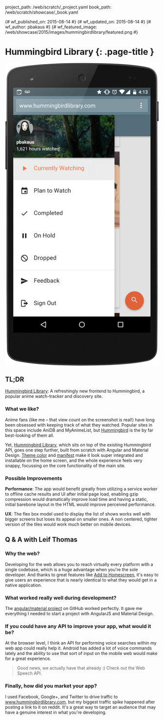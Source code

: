 project_path: /web/scratch/_project.yaml
book_path: /web/scratch/showcase/_book.yaml

{# wf_published_on: 2015-08-14 #}
{# wf_updated_on: 2015-08-14 #}
{# wf_author: pbakaus #}
{# wf_featured_image: /web/showcase/2015/images/hummingbirdlibrary/featured.png #}

# Hummingbird Library {: .page-title }

<img src="images/hummingbirdlibrary/screenshot.png" class="attempt-right">

## TL;DR

[Hummingbird Library](http://hummingbirdlibrary.com/): A refreshingly new
frontend to Hummingbird, a popular anime watch-tracker and discovery site.

### What we like?

Anime fans (like me – that view count on the screenshot is real!) have long
been obsessed with keeping track of what they watched. Popular sites in this
space include AniDB and MyAnimeList, but [Hummingbird](https://hummingbird.me)
is the by far best-looking of them all.

Yet, [Hummingbird Library](http://hummingbirdlibrary.com/), which sits on top
of the existing Hummingbird API, goes one step further, built from scratch
with Angular and Material Design.
[Theme color](/web/fundamentals/design-and-ui/browser-customization/theme-color)
and [manifest](/web/fundamentals/engage-and-retain/simplified-app-installs) make
it look super integrated and installable on the home screen, and the whole
experience feels very snappy, focussing on the core functionality of the main
site.

### Possible Improvements

**Performance**: The app would benefit greatly from utilizing a service
worker to offline cache results and UI after initial page load, enabling gzip
compression would dramatically improve load time and having a static, initial
barebone layout in the HTML would improve perceived performance.

**UX**: The flex box model used to display the list of shows works well
with bigger screens but loses its appeal on smaller ones. A non centered,
tighter version of the tiles would work much better on mobile devices.

## Q & A with Leif Thomas

### Why the web?

Developing for the web allows you to reach virtually every platform with a
single codebase, which is a huge advantage when you're the sole developer. And
thanks to great features like
[Add to Homescreen](/web/fundamentals/engage-and-retain/simplified-app-installs),
it's easy to give users an experience that is nearly identical to what they
would get in a native application.

### What worked really well during development?

The [angular/material project](https://github.com/angular/material) on GitHub
worked perfectly. It gave me everything I needed to start a project with
AngularJS and Material Design.

### If you could have any API to improve your app, what would it be?

At the browser level, I think an API for performing voice searches within my
web app could really help it. Android has added a lot of voice commands lately
and the ability to use that sort of input on the mobile web would make for a
great experience.

> Good news, we actually have that already :) Check out the Web Speech API.

### Finally, how did you market your app?

I used Facebook, Google+, and Twitter to drive traffic to
www.hummingbirdlibrary.com, but my biggest traffic spike happened after
posting a link to it on reddit. It's a great way to target an audience that
may have a genuine interest in what you're developing.

